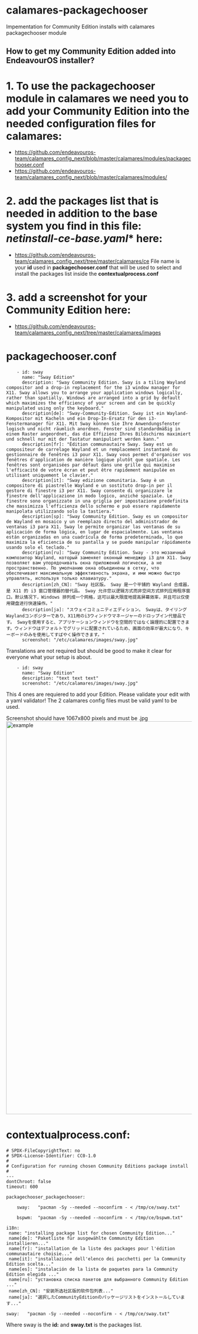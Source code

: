 # calamares-packagechooser
Impementation for Community Edition installs with calamares packagechooser module

## How to get my Community Edition added into EndeavourOS installer?

# 1. To use the packagechooser module in calamares we need you to add your Community Edition into the needed configuration files for calamares:
* https://github.com/endeavouros-team/calamares_config_next/blob/master/calamares/modules/packagechooser.conf
* https://github.com/endeavouros-team/calamares_config_next/blob/master/calamares/modules/

# 2. add the packages list that is needed in addition to the base system you find in this file: *netinstall-ce-base.yaml** here:
* https://github.com/endeavouros-team/calamares_config_next/tree/master/calamares/ce
File name is your **id** used in **packagechooser.conf** that will be used to select and install the packages list inside the **contextualprocess.conf**

# 3. add a screenshot for your Community Edition here:
* https://github.com/endeavouros-team/calamares_config_next/tree/master/calamares/images

# packagechooser.conf

```
    - id: sway
      name: "Sway Edition"
      description: "Sway Community Edition. Sway is a tiling Wayland compositor and a drop-in replacement for the i3 window manager for X11. Sway allows you to arrange your application windows logically, rather than spatially. Windows are arranged into a grid by default which maximizes the efficiency of your screen and can be quickly manipulated using only the keyboard."
      description[de]: "Sway-Community-Edition. Sway ist ein Wayland-Kompositor mit Kacheln und ein Drop-In-Ersatz für den i3-Fenstermanager für X11. Mit Sway können Sie Ihre Anwendungsfenster logisch und nicht räumlich anordnen. Fenster sind standardmäßig in einem Raster angeordnet, das die Effizienz Ihres Bildschirms maximiert und schnell nur mit der Tastatur manipuliert werden kann."
      description[fr]: "Édition communautaire Sway. Sway est un compositeur de carrelage Wayland et un remplacement instantané du gestionnaire de fenêtres i3 pour X11. Sway vous permet d'organiser vos fenêtres d'application de manière logique plutôt que spatiale. Les fenêtres sont organisées par défaut dans une grille qui maximise l'efficacité de votre écran et peut être rapidement manipulée en utilisant uniquement le clavier."
      description[it]: "Sway edizione comunitaria. Sway è un compositore di piastrelle Wayland e un sostituto drop-in per il gestore di finestre i3 per X11. Sway consente di organizzare le finestre dell'applicazione in modo logico, anziché spaziale. Le finestre sono organizzate in una griglia per impostazione predefinita che massimizza l'efficienza dello schermo e può essere rapidamente manipolata utilizzando solo la tastiera."
      description[sp]: "Sway Community Edition. Sway es un compositor de Wayland en mosaico y un reemplazo directo del administrador de ventanas i3 para X11. Sway le permite organizar las ventanas de su aplicación de forma lógica, en lugar de espacialmente. Las ventanas están organizadas en una cuadrícula de forma predeterminada, lo que maximiza la eficiencia de su pantalla y se puede manipular rápidamente usando solo el teclado."
      description[ru]: "Sway Community Edition. Sway - это мозаичный композитор Wayland, который заменяет оконный менеджер i3 для X11. Sway позволяет вам упорядочивать окна приложений логически, а не пространственно. По умолчанию окна объединены в сетку, что обеспечивает максимальную эффективность экрана, и ими можно быстро управлять, используя только клавиатуру."
      description[zh_CN]: "Sway 社区版。 Sway 是一个平铺的 Wayland 合成器，是 X11 的 i3 窗口管理器的替代品。 Sway 允许您以逻辑方式而非空间方式排列应用程序窗口。默认情况下，Windows 排列成一个网格，这可以最大限度地提高屏幕效率，并且可以仅使用键盘进行快速操作。"
      description[ja]: "スウェイコミュニティエディション。 Swayは、タイリングWaylandコンポジターであり、X11用のi3ウィンドウマネージャーのドロップイン代替品です。 Swayを使用すると、アプリケーションウィンドウを空間的ではなく論理的に配置できます。ウィンドウはデフォルトでグリッドに配置されているため、画面の効率が最大になり、キーボードのみを使用してすばやく操作できます。"
      screenshot: "/etc/calamares/images/sway.jpg"
```

Translations are not required  but should be good to make it clear for everyone what your setup is about.

```
    - id: sway
      name: "Sway Edition"
      description: "text text text"
      screenshot: "/etc/calamares/images/sway.jpg"
 ```

This 4 ones are requiered to add your Edition. Please validate your edit with a yaml validator! The 2 calamares config files must be valid yaml to be used.

Screenshot should have 1067x800 pixels and must be .jpg
<img src="https://raw.githubusercontent.com/endeavouros-team/calamares_config_next/master/calamares/images/sway.jpg" alt="example" width="1067"/>

# contextualprocess.conf:

```
# SPDX-FileCopyrightText: no
# SPDX-License-Identifier: CC0-1.0
#
# Configuration for running chosen Community Editions package install
#
---
dontChroot: false
timeout: 600

packagechooser_packagechooser:

    sway:   "pacman -Sy --needed --noconfirm - < /tmp/ce/sway.txt"
    
    bspwm:  "pacman -Sy --needed --noconfirm - < /tmp/ce/bspwm.txt"
 
i18n:
 name: "installing package list for chosen Community Edition..."
 name[de]: "Paketliste für ausgewählte Community Edition installieren..."
 name[fr]: "installation de la liste des packages pour l'édition communautaire choisie..."
 name[it]: "installazione dell'elenco dei pacchetti per la Community Edition scelta..."
 name[es]: "instalación de la lista de paquetes para la Community Edition elegida ..."
 name[ru]: "установка списка пакетов для выбранного Community Edition ..."
 name[zh_CN]: "安装所选社区版的软件包列表..."
 name[ja]: "選択したCommunityEditionのパッケージリストをインストールしています..."
```
   
   
 `sway:   "pacman -Sy --needed --noconfirm - < /tmp/ce/sway.txt"`
 
 Where sway is the **id:** and **sway.txt** is the packages list.
